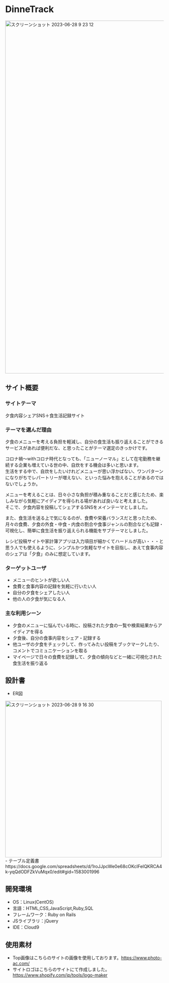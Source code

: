 # DinneTrack
<img width="1120" alt="スクリーンショット 2023-06-28 9 23 12" src="https://github.com/NGIKK/DinneTrack/assets/129597259/5dd5981c-587a-46bf-a2a2-4ea9a3e8195b">

## サイト概要
### サイトテーマ
夕食内容シェアSNS＋食生活記録サイト

### テーマを選んだ理由
夕食のメニューを考える負担を軽減し、自分の食生活も振り返えることができるサービスがあれば便利だな、と思ったことがテーマ選定のきっかけです。

コロナ禍〜withコロナ時代となっても、「ニューノーマル」として在宅勤務を継続する企業も増えている世の中、自炊をする機会は多いと思います。  
生活をする中で、自炊をしたいけれどメニューが思い浮かばない、ワンパターンになりがちでレパートリーが増えない、といった悩みを抱えることがあるのではないでしょうか。

メニューを考えることは、日々小さな負担が積み重なることだと感じたため、楽しみながら気軽にアイディアを得られる場があれば良いなと考えました。  
そこで、夕食内容を投稿してシェアするSNSをメインテーマとしました。

また、食生活を送る上で気になるのが、食費や栄養バランスだと思ったため、月々の食費、夕食の外食・中食・内食の割合や食事ジャンルの割合なども記録・可視化し、簡単に食生活を振り返えられる機能をサブテーマとしました。  

レシピ投稿サイトや家計簿アプリは入力項目が細かくてハードルが高い・・・と思う人でも使えるように、シンプルかつ気軽なサイトを目指し、あえて食事内容のシェアは「夕食」のみに想定しています。

### ターゲットユーザ
- メニューのヒントが欲しい人
- 食費と食事内容の記録を気軽に行いたい人
- 自分の夕食をシェアしたい人
- 他の人の夕食が気になる人

### 主な利用シーン
- 夕食のメニューに悩んでいる時に、投稿された夕食の一覧や検索結果からアイディアを得る
- 夕食後、自分の食事内容をシェア・記録する
- 他ユーザの夕食をチェックして、作ってみたい投稿をブックマークしたり、コメントでコミュニケーションを取る
- マイページで日々の食費を記録して、夕食の傾向などと一緒に可視化された食生活を振り返る

## 設計書
- ER図
<img width="497" alt="スクリーンショット 2023-06-28 9 16 30" src="https://github.com/NGIKK/DinneTrack/assets/129597259/456cc280-fe66-4ca7-a092-31c3003a3991">
- テーブル定義書　https://docs.google.com/spreadsheets/d/1roJJpcWe0e68cOKcIFeIQKRCA4k-yqQdODFZkVuMqx0/edit#gid=1583001996

## 開発環境
- OS：Linux(CentOS)
- 言語：HTML,CSS,JavaScript,Ruby,SQL
- フレームワーク：Ruby on Rails
- JSライブラリ：jQuery
- IDE：Cloud9

## 使用素材
- Top画像はこちらのサイトの画像を使用しております。https://www.photo-ac.com/
- サイトロゴはこちらのサイトにて作成しました。https://www.shopify.com/jp/tools/logo-maker

